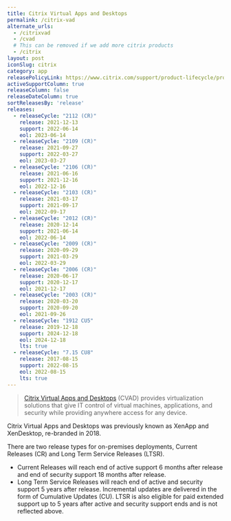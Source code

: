 ```yaml
---
title: Citrix Virtual Apps and Desktops
permalink: /citrix-vad
alternate_urls:
  - /citrixvad
  - /cvad
  # This can be removed if we add more citrix products
  - /citrix
layout: post
iconSlug: citrix
category: app
releasePolicyLink: https://www.citrix.com/support/product-lifecycle/product-matrix
activeSupportColumn: true
releaseColumn: false
releaseDateColumn: true
sortReleasesBy: 'release'
releases:
  - releaseCycle: "2112 (CR)"
    release: 2021-12-13
    support: 2022-06-14
    eol: 2023-06-14
  - releaseCycle: "2109 (CR)"
    release: 2021-09-27
    support: 2022-03-27
    eol: 2023-03-27
  - releaseCycle: "2106 (CR)"
    release: 2021-06-16
    support: 2021-12-16
    eol: 2022-12-16
  - releaseCycle: "2103 (CR)"
    release: 2021-03-17
    support: 2021-09-17
    eol: 2022-09-17
  - releaseCycle: "2012 (CR)"
    release: 2020-12-14
    support: 2021-06-14
    eol: 2022-06-14
  - releaseCycle: "2009 (CR)"
    release: 2020-09-29
    support: 2021-03-29
    eol: 2022-03-29
  - releaseCycle: "2006 (CR)"
    release: 2020-06-17
    support: 2020-12-17
    eol: 2021-12-17
  - releaseCycle: "2003 (CR)"
    release: 2020-03-20
    support: 2020-09-20
    eol: 2021-09-26
  - releaseCycle: "1912 CU5"
    release: 2019-12-18
    support: 2024-12-18
    eol: 2024-12-18
    lts: true
  - releaseCycle: "7.15 CU8"
    release: 2017-08-15
    support: 2022-08-15
    eol: 2022-08-15
    lts: true
---
```


> [Citrix Virtual Apps and Desktops](https://www.citrix.com/products/citrix-virtual-apps-and-desktops/) (CVAD) provides virtualization solutions that give IT control of virtual machines, applications, and security while providing anywhere access for any device.

Citrix Virtual Apps and Desktops was previously known as XenApp and XenDesktop, re-branded in 2018.

There are two release types for on-premises deployments, Current Releases (CR) and Long Term Service Releases (LTSR).

* Current Releases will reach end of active support 6 months after release and end of security support 18 months after release.
* Long Term Service Releases will reach end of active and security support 5 years after release. Incremental updates are delivered in the form of Cumulative Updates (CU). LTSR is also eligible for paid extended support up to 5 years after active and security support ends and is not reflected above.
